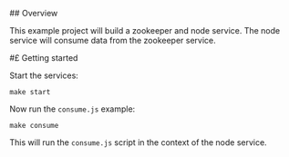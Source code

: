 ## Overview

This example project will build a zookeeper and node service. The node service will consume data from the zookeeper service.

#£ Getting started

Start the services:

```
make start
```

Now run the `consume.js` example:

```
make consume
```

This will run the `consume.js` script in the context of the node service.
